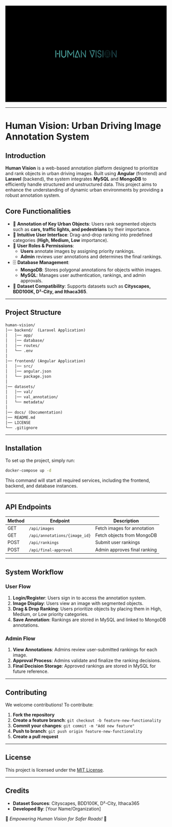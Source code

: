 <p align="center">
    <img src="https://github.com/ilyasmohetna/human-vision/blob/main/docs/cover.png?raw=true" height="300" alt="Human Vision Banner">
</p>

---

# **Human Vision: Urban Driving Image Annotation System**

## **Introduction**

**Human Vision** is a web-based annotation platform designed to prioritize and rank objects in urban driving images. Built using **Angular** (frontend) and **Laravel** (backend), the system integrates **MySQL** and **MongoDB** to efficiently handle structured and unstructured data. This project aims to enhance the understanding of dynamic urban environments by providing a robust annotation system.

## **Core Functionalities**

- 🚗 **Annotation of Key Urban Objects**: Users rank segmented objects such as **cars, traffic lights, and pedestrians** by their importance.
- 🎨 **Intuitive User Interface**: Drag-and-drop ranking into predefined categories (**High, Medium, Low** importance).
- 🔐 **User Roles & Permissions**:
  - **Users** annotate images by assigning priority rankings.
  - **Admin** reviews user annotations and determines the final rankings.
- 🗄️ **Database Management**:
  - **MongoDB**: Stores polygonal annotations for objects within images.
  - **MySQL**: Manages user authentication, rankings, and admin approvals.
- 📂 **Dataset Compatibility**: Supports datasets such as **Cityscapes, BDD100K, D²-City, and Ithaca365**.

---

## **Project Structure**

```
human-vision/
│── backend/  (Laravel Application)
│   │── app/
│   │── database/
│   │── routes/
│   └── .env
│
│── frontend/ (Angular Application)
│   │── src/
│   │── angular.json
│   └── package.json
│
│── datasets/
│   │── val/
│   │── val_annotation/
│   └── metadata/
│
│── docs/ (Documentation)
│── README.md
│── LICENSE
└── .gitignore
```

---

## **Installation**

To set up the project, simply run:

```bash
docker-compose up -d
```

This command will start all required services, including the frontend, backend, and database instances.

---

## **API Endpoints**

| Method | Endpoint                      | Description                  |
| ------ | ----------------------------- | ---------------------------- |
| GET    | `/api/images`                 | Fetch images for annotation  |
| GET    | `/api/annotations/{image_id}` | Fetch objects from MongoDB   |
| POST   | `/api/rankings`               | Submit user rankings         |
| POST   | `/api/final-approval`         | Admin approves final ranking |

---

## **System Workflow**

### **User Flow**

1. **Login/Register**: Users sign in to access the annotation system.
2. **Image Display**: Users view an image with segmented objects.
3. **Drag & Drop Ranking**: Users prioritize objects by placing them in High, Medium, or Low priority categories.
4. **Save Annotation**: Rankings are stored in MySQL and linked to MongoDB annotations.

### **Admin Flow**

1. **View Annotations**: Admins review user-submitted rankings for each image.
2. **Approval Process**: Admins validate and finalize the ranking decisions.
3. **Final Decision Storage**: Approved rankings are stored in MySQL for future reference.

---

## **Contributing**

We welcome contributions! To contribute:

1. **Fork the repository**
2. **Create a feature branch**: `git checkout -b feature-new-functionality`
3. **Commit your changes**: `git commit -m "Add new feature"`
4. **Push to branch**: `git push origin feature-new-functionality`
5. **Create a pull request**

---

## **License**

This project is licensed under the [MIT License](LICENSE).

---

## **Credits**

- **Dataset Sources**: Cityscapes, BDD100K, D²-City, Ithaca365
- **Developed By**: [Your Name/Organization]

🌟 _Empowering Human Vision for Safer Roads!_ 🚀
